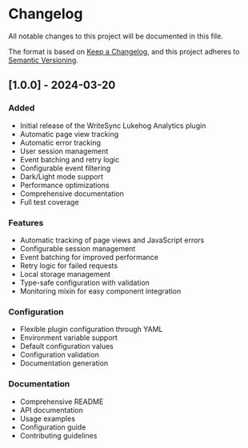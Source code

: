 # Changelog

All notable changes to this project will be documented in this file.

The format is based on [Keep a Changelog](https://keepachangelog.com/en/1.0.0/),
and this project adheres to [Semantic Versioning](https://semver.org/spec/v2.0.0.html).

## [1.0.0] - 2024-03-20

### Added
- Initial release of the WriteSync Lukehog Analytics plugin
- Automatic page view tracking
- Automatic error tracking
- User session management
- Event batching and retry logic
- Configurable event filtering
- Dark/Light mode support
- Performance optimizations
- Comprehensive documentation
- Full test coverage

### Features
- Automatic tracking of page views and JavaScript errors
- Configurable session management
- Event batching for improved performance
- Retry logic for failed requests
- Local storage management
- Type-safe configuration with validation
- Monitoring mixin for easy component integration

### Configuration
- Flexible plugin configuration through YAML
- Environment variable support
- Default configuration values
- Configuration validation
- Documentation generation

### Documentation
- Comprehensive README
- API documentation
- Usage examples
- Configuration guide
- Contributing guidelines 